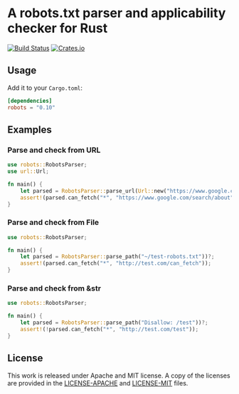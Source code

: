 # A robots.txt parser and applicability checker for Rust

[![Build Status](https://travis-ci.org/teuron/robots.svg)](https://travis-ci.org/teuron/robots)
[![Crates.io](https://img.shields.io/crates/v/robots.svg)](https://crates.io/crates/robots)


## Usage

Add it to your ``Cargo.toml``:

```toml
[dependencies]
robots = "0.10"
```

## Examples

### Parse and check from URL
```rust
use robots::RobotsParser;
use url::Url;

fn main() {
    let parsed = RobotsParser::parse_url(Url::new("https://www.google.com/robots.txt"))?;
    assert!(parsed.can_fetch("*", "https://www.google.com/search/about"));
}
```

### Parse and check from File

```rust
use robots::RobotsParser;

fn main() {
    let parsed = RobotsParser::parse_path("~/test-robots.txt"))?;
    assert!(parsed.can_fetch("*", "http://test.com/can_fetch"));
}
```

### Parse and check from &str

```rust
use robots::RobotsParser;

fn main() {
    let parsed = RobotsParser::parse_path("Disallow: /test"))?;
    assert!(!parsed.can_fetch("*", "http://test.com/test"));
}
```

## License

This work is released under Apache and MIT license. A copy of the licenses are provided in the [LICENSE-APACHE](./LICENSE-APACHE) and [LICENSE-MIT](./LICENSE-MIT) files.